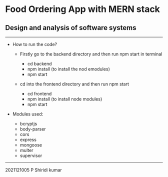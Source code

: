 # Food Ordering App with MERN stack 
## Design and analysis of software systems
***
- How to run the code?
    - Firstly go to the backend directory and then run npm start in terminal
        - cd backend
        - npm install (to install the nod emodules)
        - npm start

    - cd into the frontend directory and then run npm start
        - cd frontend 
        - npm install (to install node modules)
        - npm start

-  Modules used:
    - bcryptjs
    - body-parser
    - cors
    - express
    - mongoose
    - multer
    - supervisor

***
2021121005
P Shiridi kumar
